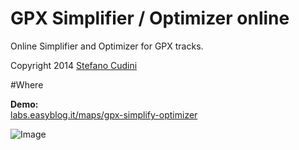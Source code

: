 GPX Simplifier / Optimizer online
============

Online Simplifier and Optimizer for GPX tracks.

Copyright 2014 [Stefano Cudini](http://labs.easyblog.it/stefano-cudini/)

#Where

**Demo:**  
[labs.easyblog.it/maps/gpx-simplify-optimizer](http://labs.easyblog.it/maps/gpx-simplify-optimizer/)

![Image](https://raw.githubusercontent.com/stefanocudini/gpx-simplify-optimizer/master/images/gpx-optimizer.png)
